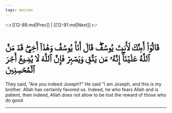 ```yaml
---
tags: meccan
---
```


👈 [[12-89.md|Prev]] | [[12-91.md|Next]] 👉

# قَالُوٓاْ أَءِنَّكَ لَأَنتَ يُوسُفُۖ قَالَ أَنَا۠ يُوسُفُ وَهَٰذَآ أَخِيۖ قَدۡ مَنَّ ٱللَّهُ عَلَيۡنَآۖ إِنَّهُۥ مَن يَتَّقِ وَيَصۡبِرۡ فَإِنَّ ٱللَّهَ لَا يُضِيعُ أَجۡرَ ٱلۡمُحۡسِنِينَ

They said, "Are you indeed Joseph?" He said "I am Joseph, and this is my brother. Allah has certainly favored us. Indeed, he who fears Allah and is patient, then indeed, Allah does not allow to be lost the reward of those who do good

---

